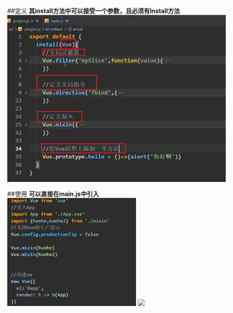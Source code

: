##定义
**其install方法中可以接受一个参数，且必须有Install方法**
![](images/2023-04-02-10-56-16.png)

##使用
**可以直接在main.js中引入**
![](images/2023-04-02-10-50-21.png)
![](images/![](images/2023-04-02-10-46-16.png).png)